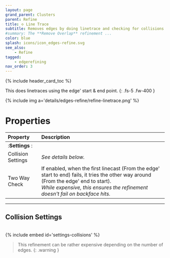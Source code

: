 ```yaml
---
layout: page
grand_parent: Clusters
parent: Refine
title: 🝔 Line Trace
subtitle: Removes edges by doing linetrace and checking for collisions.
#summary: The **Remove Overlap** refinement ...
color: blue
splash: icons/icon_edges-refine.svg
see_also:
    - Refine
tagged: 
    - edgerefining
nav_order: 3
---
```


{% include header_card_toc %}

This does linetraces using the edge' start & end point.
{: .fs-5 .fw-400 } 

{% include img a='details/edges-refine/refine-linetrace.png' %}

# Properties

| Property       | Description          |
|:-------------|:------------------|
|:**Settings** :|
| Collision Settings         | *See details below.* |
| Two Way Check           | If enabled, when the first linecast (From the edge' start to end) fails, it tries the other way around (From the edge' end to start).<br>*While expensive, this ensures the refinement doesn't fail on backface hits.*|


---
## Collision Settings
<br>
{% include embed id='settings-collisions' %}


> This refinement can be rather expensive depending on the number of edges.
{: .warning }